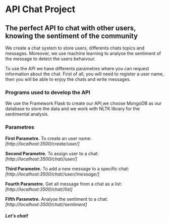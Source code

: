 # <h1 class="has-text-align-center"><strong>API Chat Project</strong></h1>

<h2>The perfect API to chat with other users, knowing the sentiment of the community</h2>


<p>We create a chat system to store users, differents chats topics and messages. Moreover, we use machine learning to analyse the sentiment of the message to detect the users behaivour.</p>

<p>To use the API we have differents parametres where you can request information about the chat. 
First of all, you will need to register a user name, then you will be able to enjoy the chats and write messages.</p>

<h3 class="has-text-align-center"><strong>Programs used to develop the API</strong></h3>

<p>We use the Framework Flask to create our API,we choose MongoDB as our database to store the data and we work with NLTK library for the sentimental analysis.</p>

<h3 class="has-text-align-center"><strong>Parametres</strong></h3>

<p><strong>First Parametre.</strong> To create an user name: 
 <i> [http://localhost:3500/create/user/<username>]</i></p>
 
 
<p><strong>Second Parametre.</strong> To assign user to a chat: 
 <i> [http://localhost:3500/chat/<chatname>/user/<username>]</i> </p>


<p><strong>Third Parametre.</strong> To add a new message to a specific chat:   <i>[http://localhost:3500/chat/<chatname>/user/<username>/message/<message>] </i> </p>
  
  
<p><strong>Fourth Parametre.</strong> Get all message from a chat as a list:
  <i>[http://localhost:3500/chat/<chatname>/list]</i> </p>
  
  
<p><strong>Fifth Parametre.</strong> Analyse the sentiment to a chat:
  <i> [http://localhost:3500/chat/<chatname>/sentiment]</i>  </p>
  
  
  
<h5 class="has-text-align-center"><strong>Let's chat!</strong></h5>
  
  
